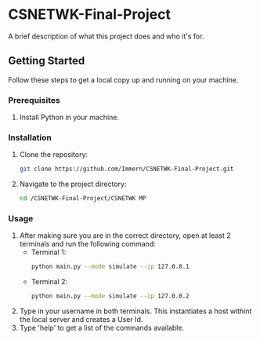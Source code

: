 # CSNETWK-Final-Project
A brief description of what this project does and who it's for.

## Getting Started

Follow these steps to get a local copy up and running on your machine.

### Prerequisites
1. Install Python in your machine.
### Installation

1.  Clone the repository:
    ```bash
    git clone https://github.com/Immern/CSNETWK-Final-Project.git
    ```
2.  Navigate to the project directory:
    ```bash
    cd /CSNETWK-Final-Project/CSNETWK MP
    ```

### Usage
1. After making sure you are in the correct directory, open at least 2 terminals and run the following command:
    - Terminal 1:
       ```bash
       python main.py --mode simulate --ip 127.0.0.1
       ```
    - Terminal 2:
       ```bash
       python main.py --mode simulate --ip 127.0.0.2
       ```
2. Type in your username in both terminals. This instantiates a host withint the local server and creates a User Id.
3. Type 'help' to get a list of the commands available.
